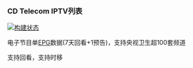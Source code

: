 ### CD Telecom IPTV列表
[![构建状态](https://danzhu-01.coding.net/badges/cd-telecom-iptv/job/4701255/build.svg)](https://danzhu-01.coding.net/p/cd-telecom-iptv/ci/job)

电子节目单[EPG](https://github.com/suzukua/epg)数据(7天回看+1预告)，支持央视卫生超100套频道

支持回看，支持时移
